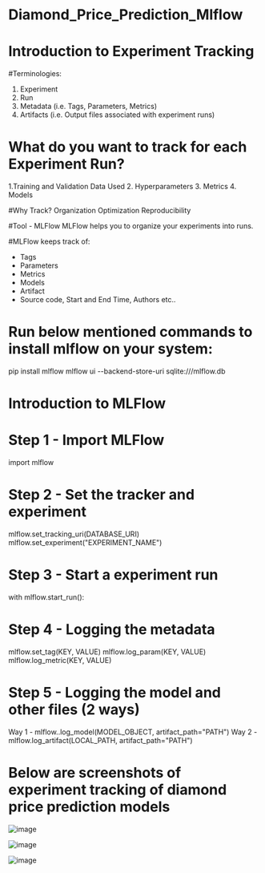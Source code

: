 # Diamond_Price_Prediction_Mlflow
# Introduction to Experiment Tracking
#Terminologies:

1. Experiment
2. Run
3. Metadata (i.e. Tags, Parameters, Metrics)
4. Artifacts (i.e. Output files associated with experiment runs)

# What do you want to track for each Experiment Run?
1.Training and Validation Data Used
2. Hyperparameters
3. Metrics
4. Models

#Why Track?
Organization Optimization Reproducibility

#Tool - MLFlow
MLFlow helps you to organize your experiments into runs.

#MLFlow keeps track of:
- Tags
- Parameters
- Metrics
- Models
- Artifact
- Source code, Start and End Time, Authors etc..

# Run below mentioned commands to install mlflow on your system:

pip install mlflow
mlflow ui --backend-store-uri sqlite:///mlflow.db

#  Introduction to MLFlow
# Step 1 - Import MLFlow

import mlflow

# Step 2 - Set the tracker and experiment

mlflow.set_tracking_uri(DATABASE_URI)
mlflow.set_experiment("EXPERIMENT_NAME")

# Step 3 - Start a experiment run

with mlflow.start_run():

# Step 4 - Logging the metadata

mlflow.set_tag(KEY, VALUE)
mlflow.log_param(KEY, VALUE) mlflow.log_metric(KEY, VALUE)

# Step 5 - Logging the model and other files (2 ways)

Way 1 - mlflow.<FRAMEWORK>.log_model(MODEL_OBJECT, artifact_path="PATH")
Way 2 - mlflow.log_artifact(LOCAL_PATH, artifact_path="PATH")

# Below are screenshots of experiment tracking of diamond price prediction models
![image](https://user-images.githubusercontent.com/65038531/193413610-73fe5599-a4c6-453b-8698-216f096bcf50.png)

![image](https://user-images.githubusercontent.com/65038531/193414436-fe7778f5-dc60-4e66-a36e-a3294ad21a70.png)

![image](https://user-images.githubusercontent.com/65038531/193414587-ebde3926-530a-4416-b4a0-83b4da462331.png)
